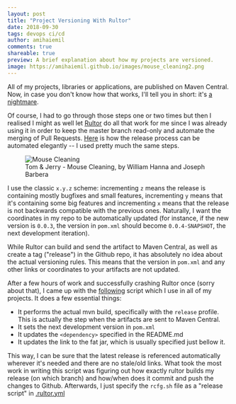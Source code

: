 ```yaml
---
layout: post
title: "Project Versioning With Rultor"
date: 2018-09-30
tags: devops ci/cd
author: amihaiemil
comments: true
shareable: true
preview: A brief explanation about how my projects are versioned.
image: https://amihaiemil.github.io/images/mouse_cleaning2.png
---
```


All of my projects, libraries or applications, are published on Maven Central. Now, in case you
don't know how that works, I'll tell you in short: it's [a nightmare](https://maven.apache.org/repository/guide-central-repository-upload.html).

Of course, I had to go through those steps one or two times but then I realised I might as well let [Rultor](http://www.rultor.com/) do all that work for me since I was already using it in order to keep
the master branch read-only and automate the merging of Pull Requests. [Here](https://www.yegor256.com/2014/08/19/how-to-release-to-maven-central.html) is how the release process can be automated elegantly -- I used pretty much the same steps.

<figure class="articleimg">
 <img src="{{page.image}}" alt="Mouse Cleaning">
 <figcaption>
 Tom & Jerry - Mouse Cleaning, by  William Hanna and Joseph Barbera
 </figcaption>
</figure>

I use the classic ``x.y.z`` scheme: incrementing ``z`` means the release is containing mostly bugfixes and small features, incrementing ``y`` means that it's containing some big features and incrementing ``x`` means that the release is not backwards compatible with the previous ones. Naturally, I want the coordinates in my repo to be automatically updated (for instance, if the new version is ``0.0.3``, the version in ``pom.xml`` should become ``0.0.4-SNAPSHOT``, the next development iteration).

While Rultor can build and send the artifact to Maven Central, as well as create a tag ("release") in the Github repo, it has absolutely no idea about the actual versioning rules. This means that the version in  ``pom.xml`` and any other links or coordinates to your artifacts are not updated.

After a few hours of work and successfully crashing Rultor once (sorry about that), I came up with the [following](https://github.com/amihaiemil/docker-java-api/blob/master/rcfg.sh) script which I use in all of my projects. It does a few essential things:

* It performs the actual mvn build, specifically with the ``release`` profile. This is actually the step when the artifacts are sent to Maven Central.
* It sets the next development version in ``pom.xml``
* It updates the ``<dependency>`` specified in the README.md
* It updates the link to the fat jar, which is usually specified just bellow it.

This way, I can be sure that the latest release is referenced automatically wherever it's needed and there are no stale/old links. What took the most work in writing this script was figuring out how exactly rultor builds my release (on which branch) and how/when does it commit and push the changes to Github. Afterwards, I just specify the ``rcfg.sh`` file as a "release script" in [.rultor.yml](https://github.com/amihaiemil/docker-java-api/blob/master/.rultor.yml#L18)

